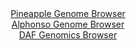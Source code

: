 <div id="Pineapple_Genome_Browser" align="center">
  <a href="https://igv.org/app/?sessionURL=blob:zZJfT9swFMW_iyWmTUoTJ2mSJhKa2kIZLZTRLnSAUOQkTmqa2MF2_pSq330GbdrLkOjDpkl.sK.ufc85_u1Ag7kgjIIAWLrp6KYJNCDWrF2isirwHJVYgCBDhcAa4DjDHNMEg2AHMiQkChcX6uZaykoEhkFk1SsRzZkubB2V6JlR1Ao9YaUxZkWBYsaRZFwYI44aZpC86bU4RlWlq9m27hgpkshARbVmVDCjwjSPWvVe9KsU5ZiyEkdlXUjyKiBSepTGVM_Q5.FqOUwSLMQMb8_T4.HsfHhjn4Z3Z.74Lrz6sgrd1YclySmSNcfHE_517h1Zk66rurNp3njpt64kjyHNr4bJkX3y4bSrCMfi2PTMgT2ATt9X0RCa4u5_cq0WOdD5eIrpopvaaNSsa1eux_1JtrnM19dPt2_43mugYEmtSADJmnuBCTUbuppjub2XrTnQIHxJhzMCgvsHDUiOko1qv98Bua0UL0Dgp_oVHQ0wnmIOgp4PoWf6vuX0vT70fXOv7UDNi78X7SRc.B60hpblRhkppII5jQSthI4o1Zsk0_PnA7NE7dPFdnYh4sXjZs5HeWOesvl5eLu5hn_K0oHKvxr9.n3K6HsU_RPq3iNEl_GhqBWXNzSrZ8vpyWXMs8rNHxvn._ORNTJbOHgzoMPCyRgvkVT9qqKOP3lrECeISlVoiCAxKYjcrlSOrAWBadkKW5CwgikOAc_jj1CDmunAT7_xtPcP.x8-">Pineapple Genome Browser</a>
</div>
<div id="Alphonso_Genome_Browser" align="center">
  <a href="https://igv.org/app/?sessionURL=blob:zZJdb5swGEb_i6VWm0QAQyGAVE0kS7q2adMvmi1VhRxjiDfAxjaQNsp_n1dt2s0qNRebJnFhvzL4eQ5nCzoiJGU1iIBjQs.EEBhArll_iypekktUEQmiHJWSGECQnAhSYwKiLciRVCi5mek310pxGVkWVXxQobpgpnRNVKFnVqNemphV1piVJVoxgRQT0hoJ1DGLFt2gJyvEuanvdk3PypBCFir5mtWSWZzURdrr76W_RmlBalaRtGpLRV8CpDqPzpiZOfoQL25jjImU5.TpNDuOz0_je3eSLE_88TKZf1ok_uLwlhY1Uq0gx6R6boug4zxcXX9uNjcdmReju_kGN6cH7sfDyYZTQeQxHMLADWw_cDQYWmdk8z911g_ds_e8qHAyvRIBvIqXB87owJlmF9UXeSbnhd7aF6.03xmgZLjVNgC8FsMI2oZr.4bn.IMfSxgYth1qRoJRED08GkAJhL_p4w9boJ64dgZI0rQv.hiAiYwIEA1C2x7CMHS8o.GRHYZwZ2xBK8q_B3ia3IRD24kdx09zWiotdJbKmksT1bXZ4dwsnvck6l8vEm.GE86v.mYaf.XNuqCTyQjl_R9Zurq_vvrlJ.qib0n0T9x7SxBTrfYVbjw.KZr2fg47LqWHZ2fNiaYT3C0RfhXPfmhyJiqk9Hk90duftnVIUFQrPeiopCtaUvW00BRZDyLouFpagFnJtIVAFKt3tmEb0LPf_5bT3T3uvgM-">Alphonso Genome Browser</a>
</div>


<div id="DAF_Genomics_Browser" align="center">
  <a href="https://igv.org/app/?sessionURL=blob:tZFra9swFIb_i2D95Jt8tyEMszZt1pF2Sd2MlhLObNnWakueJDdJQ_77VLdjsAtj0IEkJM7lfXWePXogQlLOUIpcCwcWxshAsuGbJXR9S.bQEYnSClpJDCRIRQRhBUHpHlUgFeSLD7qyUaqXqW2XUJk1YbyjhbSkZ0FvSj6ohuhU07Wgg0fOYCOtgnc6WYENbd9wJrkNRUGkNB27J6xeb0Af32PrsSVZd0Or6Ki61ia0sdKqQLulrCTbvxj5D8p60bfZapmN9edkNysn2fksu_ZO8pvT8N1NfnG2ysPV0ZLWDNQgyIROk0vKH934enq1dNrgdHHhBF.qOV1kb7zjo5NtTwWRExzh2IudEAfoYKCWF4NGgIpG4BT7RuTGhuv75svVC0I9A8EpSm_vDKQEFPc6_XaP1K7XoJAkX4eRmYG4KIlAqZk4ToSTxA38yHeSBB.MPRpE.8okp_kiiRw3c93Q.gyd1q9oO45PC_0afC2MP3XW.18xPUjIPs3qeXJ2LLe75n57dRnEtfPxPdv8FtMTgD9.q.KiA6VDz88XKNBqtY4w9YOKd7g7fAM-">DAF Genomics Browser</a>
</div>
